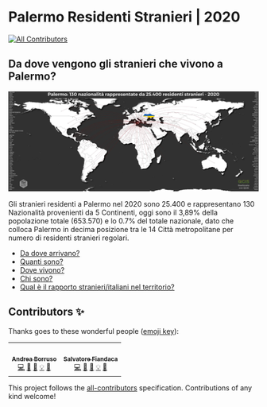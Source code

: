 # Palermo Residenti Stranieri | 2020
<!-- ALL-CONTRIBUTORS-BADGE:START - Do not remove or modify this section -->
[![All Contributors](https://img.shields.io/badge/all_contributors-2-orange.svg?style=flat-square)](#contributors-)
<!-- ALL-CONTRIBUTORS-BADGE:END -->
## Da dove vengono gli stranieri che vivono a Palermo?

[![](docs/img/Palermo_World_Ukraine_clip.jpg)](docs/img/Palermo_World_Ukraine.jpg "Distribuzione geografica per tipologie di Aree - Scarica il file ad alta risoluzione | Realizzato con QGIS")

Gli stranieri residenti a Palermo nel 2020 sono 25.400 e rappresentano 130 Nazionalità provenienti da 5 Continenti, oggi sono il 3,89% della popolazione totale (653.570) e lo 0.7% del totale nazionale, dato che colloca Palermo in decima posizione tra le 14 Città metropolitane per numero di residenti stranieri regolari.

- [Da dove arrivano?](https://opendatasicilia.github.io/palermomeltingpot/dove/provenienza/ "Da dove arrivano?")
- [Quanti sono?](https://opendatasicilia.github.io/palermomeltingpot/dove/quanti/ "Quanti sono?")
- [Dove vivono?](https://opendatasicilia.github.io/palermomeltingpot/dove/chi/ "Dove vivono?")
- [Chi sono?](https://opendatasicilia.github.io/palermomeltingpot/dove/dove_vivono/ "Chi sono?")
- [Qual è il rapporto stranieri/italiani nel territorio?](https://opendatasicilia.github.io/palermomeltingpot/rapporto/rapporto/ "Qual è il rapporto stranieri/italiani nel territorio?")


## Contributors ✨

Thanks goes to these wonderful people ([emoji key](https://allcontributors.org/docs/en/emoji-key)):

<!-- ALL-CONTRIBUTORS-LIST:START - Do not remove or modify this section -->
<!-- prettier-ignore-start -->
<!-- markdownlint-disable -->
<table>
  <tr>
    <td align="center"><a href="https://medium.com/@aborruso"><img src="https://avatars.githubusercontent.com/u/30607?v=4?s=100" width="100px;" alt=""/><br /><sub><b>Andrea Borruso</b></sub></a><br /><a href="https://github.com/opendatasicilia/palermomeltingpot/commits?author=aborruso" title="Code">💻</a> <a href="https://github.com/opendatasicilia/palermomeltingpot/commits?author=aborruso" title="Documentation">📖</a> <a href="#data-aborruso" title="Data">🔣</a> <a href="#example-aborruso" title="Examples">💡</a> <a href="#ideas-aborruso" title="Ideas, Planning, & Feedback">🤔</a></td>
    <td align="center"><a href="http://pigrecoinfinito.com"><img src="https://avatars.githubusercontent.com/u/7631137?v=4?s=100" width="100px;" alt=""/><br /><sub><b>Salvatore Fiandaca</b></sub></a><br /><a href="https://github.com/opendatasicilia/palermomeltingpot/commits?author=pigreco" title="Code">💻</a> <a href="https://github.com/opendatasicilia/palermomeltingpot/commits?author=pigreco" title="Documentation">📖</a> <a href="#data-pigreco" title="Data">🔣</a> <a href="#example-pigreco" title="Examples">💡</a> <a href="#ideas-pigreco" title="Ideas, Planning, & Feedback">🤔</a></td>
  </tr>
</table>

<!-- markdownlint-restore -->
<!-- prettier-ignore-end -->

<!-- ALL-CONTRIBUTORS-LIST:END -->

This project follows the [all-contributors](https://github.com/all-contributors/all-contributors) specification. Contributions of any kind welcome!
